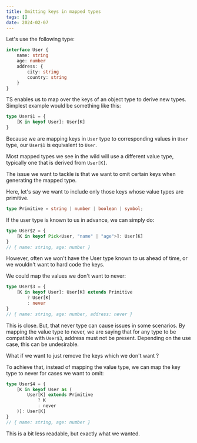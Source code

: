 ```yaml
---
title: Omitting keys in mapped types
tags: []
date: 2024-02-07
---
```


Let's use the following type: 

```ts
interface User {
    name: string
    age: number
    address: {
        city: string
        country: string
    }
}
```

TS enables us to map over the keys of an object type to derive new types. Simplest example would be something like this:

```ts
type User$1 = {
    [K in keyof User]: User[K]
}
```

Because we are mapping keys in `User` type to corresponding values in `User` type, our `User$1` is equivalent to `User`.

Most mapped types we see in the wild will use a different value type, typically one that is derived from `User[K]`.

The issue we want to tackle is that we want to omit certain keys when generating the mapped type. 

Here, let's say we want to include only those keys whose value types are primitive.

```ts
type Primitive = string | number | boolean | symbol;
```

If the user type is known to us in advance, we can simply do: 

```ts
type User$2 = {
    [K in keyof Pick<User, "name" | "age">]: User[K]
}
// { name: string, age: number }
```

However, often we won't have the User type known to us ahead of time, or we wouldn't want to hard code the keys.

We could map the values we don't want to never:

```ts
type User$3 = {
    [K in keyof User]: User[K] extends Primitive
        ? User[K]
        : never
}
// { name: string, age: number, address: never }
```

This is close. But, that never type can cause issues in some scenarios. By mapping the value type to never, we are saying that for
any type to be compatible with `User$3`, address must not be present. Depending on the use case, this can be undesirable.

What if we want to just remove the keys which we don't want ?

To achieve that, instead of mapping the value type, we can map the key type to never for cases we want to omit: 

```ts
type User$4 = {
    [K in keyof User as (
        User[K] extends Primitive 
            ? K 
            : never
    )]: User[K]
}
// { name: string, age: number }
```

This is a bit less readable, but exactly what we wanted.
